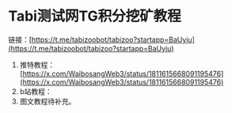 # Tabi测试网TG积分挖矿教程

链接：[https://t.me/tabizoobot/tabizoo?startapp=BaUyiu](https://t.me/tabizoobot/tabizoo?startapp=BaUyiu)

1. 推特教程：[https://x.com/WaibosangWeb3/status/1811615668091195476](https://x.com/WaibosangWeb3/status/1811615668091195476)
2. b站教程：
3. 图文教程待补充。

